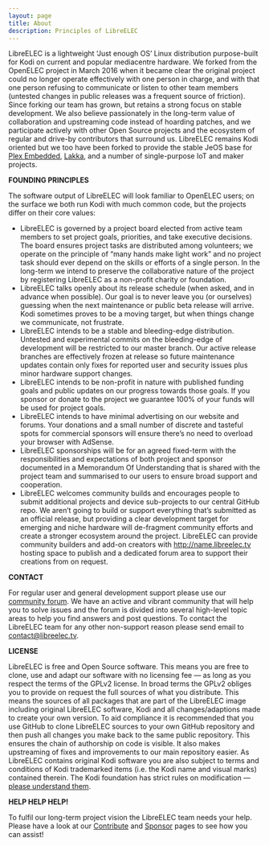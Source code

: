 ```yaml
---
layout: page
title: About
description: Principles of LibreELEC
---
```


LibreELEC is a lightweight ‘Just enough OS’ Linux distribution purpose-built for Kodi on current and popular mediacentre hardware. We forked from the OpenELEC project in March 2016 when it became clear the original project could no longer operate effectively with one person in charge, and with that one person refusing to communicate or listen to other team members (untested changes in public releases was a frequent source of friction). Since forking our team has grown, but retains a strong focus on stable development. We also believe passionately in the long-term value of collaboration and upstreaming code instead of hoarding patches, and we participate actively with other Open Source projects and the ecosystem of regular and drive-by contributors that surround us. LibreELEC remains Kodi oriented but we too have been forked to provide the stable JeOS base for [Plex Embedded](https://support.plex.tv/hc/en-us/articles/208050647-Getting-Started), [Lakka](http://www.lakka.tv/), and a number of single-purpose IoT and maker projects.

**FOUNDING PRINCIPLES**

The software output of LibreELEC will look familiar to OpenELEC users; on the surface we both run Kodi with much common code, but the projects differ on their core values:

* LibreELEC is governed by a project board elected from active team members to set project goals, priorities, and take executive decisions. The board ensures project tasks are distributed among volunteers; we operate on the principle of “many hands make light work” and no project task should ever depend on the skills or efforts of a single person. In the long-term we intend to preserve the collaborative nature of the project by registering LibreELEC as a non-profit charity or foundation.
* LibreELEC talks openly about its release schedule (when asked, and in advance when possible). Our goal is to never leave you (or ourselves) guessing when the next maintenance or public beta release will arrive. Kodi sometimes proves to be a moving target, but when things change we communicate, not frustrate.
* LibreELEC intends to be a stable and bleeding-edge distribution. Untested and experimental commits on the bleeding-edge of development will be restricted to our master branch. Our active release branches are effectively frozen at release so future maintenance updates contain only fixes for reported user and security issues plus minor hardware support changes.
* LibreELEC intends to be non-profit in nature with published funding goals and public updates on our progress towards those goals. If you sponsor or donate to the project we guarantee 100% of your funds will be used for project goals.
* LibreELEC intends to have minimal advertising on our website and forums. Your donations and a small number of discrete and tasteful spots for commercial sponsors will ensure there’s no need to overload your browser with AdSense.
* LibreELEC sponsorships will be for an agreed fixed-term with the responsibilities and expectations of both project and sponsor documented in a Memorandum Of Understanding that is shared with the project team and summarised to our users to ensure broad support and cooperation.
* LibreELEC welcomes community builds and encourages people to submit additional projects and device sub-projects to our central GitHub repo. We aren’t going to build or support everything that’s submitted as an official release, but providing a clear development target for emerging and niche hardware will de-fragment community efforts and create a stronger ecosystem around the project. LibreELEC can provide community builders and add-on creators with http://name.libreelec.tv hosting space to publish and a dedicated forum area to support their creations from on request.

**CONTACT**

For regular user and general development support please use our [community forum](https://forum.libreelec.tv/). We have an active and vibrant community that will help you to solve issues and the forum is divided into several high-level topic areas to help you find answers and post questions. To contact the LibreELEC team for any other non-support reason please send email to contact@libreelec.tv.

**LICENSE**

LibreELEC is free and Open Source software. This means you are free to clone, use and adapt our software with no licensing fee — as long as you respect the terms of the GPLv2 license. In broad terms the GPLv2 obliges you to provide on request the full sources of what you distribute. This means the sources of all packages that are part of the LibreELEC image including original LibreELEC software, Kodi and all changes/adaptions made to create your own version. To aid compliance it is recommended that you use GitHub to clone LibreELEC sources to your own GitHub repository and then push all changes you make back to the same public repository. This ensures the chain of authorship on code is visible. It also makes upstreaming of fixes and improvements to our main repository easier. As LibreELEC contains original Kodi software you are also subject to terms and conditions of Kodi trademarked items (i.e. the Kodi name and visual marks) contained therein. The Kodi foundation has strict rules on modification — [please understand them](http://kodi.wiki/view/Official:Trademark_Policy).

**HELP HELP HELP!**

To fulfil our long-term project vision the LibreELEC team needs your help. Please have a look at our [Contribute](https://libreelec.tv/contribute/) and [Sponsor](https://libreelec.tv/sponsor/) pages to see how you can assist!

